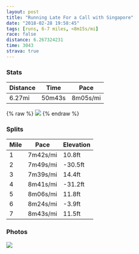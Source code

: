 ```yaml
---
layout: post
title: "Running Late For a Call with Singapore"
date: "2018-02-28 19:58:45"
tags: [runs, 6-7 miles, <8m15s/mi]
race: false
distance: 6.267324231
time: 3043
strava: true
---
```


### Stats

| Distance | Time | Pace |
|----------|------|------|
|6.27mi|50m43s|8m05s/mi|

{% raw %}
<img src='https://maps.googleapis.com/maps/api/staticmap?maptype=roadmap&path=enc:ozhwFpncbMoOr@w`C|cF{XdkAeBZiId\g_@liBqW_K}j@o_@eE~L_EsA}CbKiGyBeErMpAjAm@bG&key=AIzaSyC1MId7bFpkLXNAaYhBSTb8jLyiSqzbDtM&size=800x800&markers=color:yellow|label:S|40.6828,-73.91481&markers=color:green|label:F|40.7335,-73.98578000000003'>
{% endraw %}

### Splits

| Mile | Pace | Elevation |
|------|------|-----------|
|1|7m42s/mi|10.8ft|
|2|7m49s/mi|-30.5ft|
|3|7m39s/mi|14.4ft|
|4|8m41s/mi|-31.2ft|
|5|8m06s/mi|11.8ft|
|6|8m24s/mi|-3.9ft|
|7|8m43s/mi|11.5ft|

### Photos
<img src='https://dgtzuqphqg23d.cloudfront.net/et9auYQE4G2LRulbDMMT7M8TlQdnI_pUJKCfyWE3MIk-576x768.jpg'>
